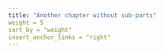```yaml
---
title: "Another chapter without sub-parts"
weight = 5
sort_by = "weight"
insert_anchor_links = "right"
---
```

